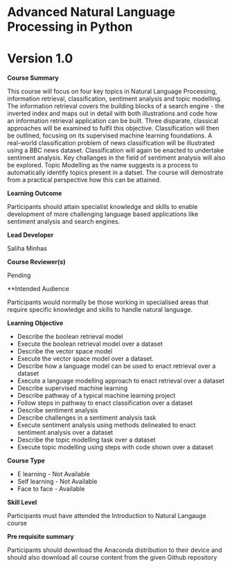 
# Advanced Natural Language Processing in Python

# Version 1.0

**Course Summary**

This course will focus on four key topics in Natural Language Processing, information retrieval, classification, sentiment analysis and topic modelling. The information retrieval covers the building blocks of a search engine - the inverted index and maps out in detail with both illustrations and code how an information retrieval application can be built. Three disparate, classical approaches will be examined to fulfil this objective. Classification will then be outlined, focusing on its supervised machine learning foundations. A real-world classification problem of news classification will be illustrated using a BBC news dataset. Classification will again be enacted to undertake sentiment analysis. Key challanges in the field of sentiment analysis will also be explored.  Topic Modelling as the name suggests is a process to automatically identify topics present in a datset. The course will demostrate from a practical perspective how this can be attained.

**Learning Outcome**


Participants should attain specialist knowledge and skills to enable development of more challenging language based applications like sentiment analysis and search engines.


**Lead Developer**

Saliha Minhas

**Course Reviewer(s)**

Pending

**Intended Audience

Participants would normally be those working in specialised areas that require specific knowledge and skills to handle natural language.

**Learning Objective**

*	Describe the boolean retrieval model
*	Execute the boolean retrieval model over a dataset
*	Describe the vector space model
*	Execute the vector space model over a dataset.
*	Describe how a language model can be used to enact retrieval over a dataset
*	Execute a language modelling approach to enact retrieval over a dataset
*	Describe supervised machine learning
*	Describe pathway of a typical machine learning project
*	Follow steps in pathway to enact classification over a dataset
*	Describe sentiment analysis 
*	Describe challenges in a sentiment analysis task
*	Execute sentiment analysis using methods delineated to enact sentiment analysis over a dataset
* Describe the topic modelling task over a dataset
* Execute topic modelling using steps with code shown over a dataset


**Course Type** 

* E learning - Not Available
* Self learning -  Not Available
* Face to face - Available

**Skill Level**

Participants must have attended the Introduction to Natural Langauge course

**Pre requisite summary** 

Participants should download the Anaconda distribution to their device and should also download all course content from the 
given Github repository


